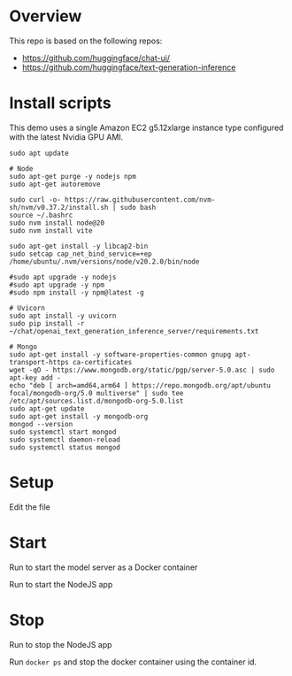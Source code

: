 # Overview
This repo is based on the following repos:

* https://github.com/huggingface/chat-ui/
* https://github.com/huggingface/text-generation-inference

# Install scripts
This demo uses a single Amazon EC2 g5.12xlarge instance type configured with the latest Nvidia GPU AMI.
```
sudo apt update

# Node
sudo apt-get purge -y nodejs npm
sudo apt-get autoremove

sudo curl -o- https://raw.githubusercontent.com/nvm-sh/nvm/v0.37.2/install.sh | sudo bash
source ~/.bashrc
sudo nvm install node@20
sudo nvm install vite

sudo apt-get install -y libcap2-bin
sudo setcap cap_net_bind_service=+ep /home/ubuntu/.nvm/versions/node/v20.2.0/bin/node

#sudo apt upgrade -y nodejs
#sudo apt upgrade -y npm
#sudo npm install -y npm@latest -g

# Uvicorn
sudo apt install -y uvicorn
sudo pip install -r ~/chat/openai_text_generation_inference_server/requirements.txt

# Mongo
sudo apt-get install -y software-properties-common gnupg apt-transport-https ca-certificates
wget -qO - https://www.mongodb.org/static/pgp/server-5.0.asc | sudo apt-key add -
echo "deb [ arch=amd64,arm64 ] https://repo.mongodb.org/apt/ubuntu focal/mongodb-org/5.0 multiverse" | sudo tee /etc/apt/sources.list.d/mongodb-org-5.0.list
sudo apt-get update
sudo apt-get install -y mongodb-org
mongod --version
sudo systemctl start mongod
sudo systemctl daemon-reload
sudo systemctl status mongod
```

# Setup
Edit the [](./env.template) file

# Start
Run [](./start-text-generative-inference.sh) to start the model server as a Docker container

Run [](./start-chat-ui.sh) to start the NodeJS app

# Stop

Run [](./stop-chat-ui.sh) to stop the NodeJS app

Run `docker ps` and stop the docker container using the container id.
